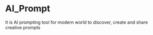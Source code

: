 # AI_Prompt
It is AI prompting tool for modern world to discover, create and share creative prompts
